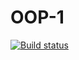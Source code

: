 # OOP-1

[![Build status](https://ci.appveyor.com/api/projects/status/qhubqwl7ajnad3dy?svg=true)](https://ci.appveyor.com/project/Yaraspik/oop-1)